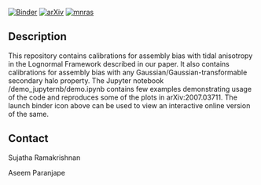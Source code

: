 [![Binder](https://mybinder.org/badge_logo.svg)](https://mybinder.org/v2/gh/rsujatha/CAB/master?filepath=demo_jupyternb%2Fdemo.ipynb)
[![arXiv](https://img.shields.io/badge/arXiv-2007.03711-b31b1b.svg?style=plastic)](https://arxiv.org/abs/2007.03711)
[![mnras](https://img.shields.io/badge/DOI-%0910.1093%2Fmnras%2Fstz2344-green)](https://academic.oup.com/mnras/article-abstract/499/3/4418/5920627?redirectedFrom=fulltext)


## Description
This repository contains calibrations for assembly bias with tidal anisotropy in the Lognormal Framework described in our paper. It also contains calibrations for assembly bias with any Gaussian/Gaussian-transformable secondary halo property. 
The Jupyter notebook /demo_jupyternb/demo.ipynb contains few examples demonstrating usage of the code and reproduces some of the plots in arXiv:2007.03711.
The launch binder icon above can be used to view an interactive online version of the same.

## Contact

Sujatha Ramakrishnan 

Aseem Paranjape
